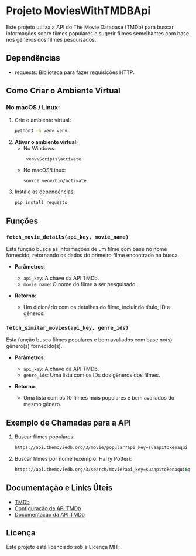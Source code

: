 # Projeto MoviesWithTMDBApi

Este projeto utiliza a API do The Movie Database (TMDb) para buscar informações sobre filmes populares e sugerir filmes semelhantes com base nos gêneros dos filmes pesquisados.

## Dependências

- requests: Biblioteca para fazer requisições HTTP.

## Como Criar o Ambiente Virtual

### No macOS / Linux:
1. Crie o ambiente virtual:
   ```bash
   python3 -m venv venv
   ```
2. **Ativar o ambiente virtual**:
   - No Windows:
     ```
     .venv\Scripts\activate
     ```
   - No macOS/Linux:
     ```
     source venv/bin/activate
     ```
3. Instale as dependências:
   ```bash
   pip install requests
   ```

## Funções

### `fetch_movie_details(api_key, movie_name)`
Esta função busca as informações de um filme com base no nome fornecido, retornando os dados do primeiro filme encontrado na busca.

- **Parâmetros**:
  - `api_key`: A chave da API TMDb.
  - `movie_name`: O nome do filme a ser pesquisado.

- **Retorno**:
  - Um dicionário com os detalhes do filme, incluindo título, ID e gêneros.

### `fetch_similar_movies(api_key, genre_ids)`
Esta função busca filmes populares e bem avaliados com base no(s) gênero(s) fornecido(s).

- **Parâmetros**:
  - `api_key`: A chave da API TMDb.
  - `genre_ids`: Uma lista com os IDs dos gêneros dos filmes.

- **Retorno**:
  - Uma lista com os 10 filmes mais populares e bem avaliados do mesmo gênero.

## Exemplo de Chamadas para a API

1. Buscar filmes populares:
   ```bash
   https://api.themoviedb.org/3/movie/popular?api_key=suaapitokenaqui
   ```

2. Buscar filmes por nome (exemplo: Harry Potter):
   ```bash
   https://api.themoviedb.org/3/search/movie?api_key=suaapitokenaqui&query=Harry+Potter&language=pt-BR
   ```

## Documentação e Links Úteis

- [TMDb](https://www.themoviedb.org/)
- [Configuração da API TMDb](https://www.themoviedb.org/settings/api)
- [Documentação da API TMDb](https://api.themoviedb.org/3/)

## Licença

Este projeto está licenciado sob a Licença MIT.

